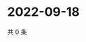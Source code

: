 # 2022-09-18

共 0 条

<!-- BEGIN WEIBO -->
<!-- 最后更新时间 Sun Sep 18 2022 05:15:13 GMT+0800 (China Standard Time) -->

<!-- END WEIBO -->
